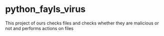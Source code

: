 # python_fayls_virus
This project of ours checks files and checks whether they are malicious or not and performs actions on files
